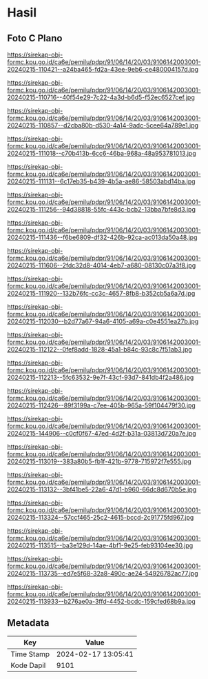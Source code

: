 # Hasil

## Foto C Plano

https://sirekap-obj-formc.kpu.go.id/ca6e/pemilu/pdpr/91/06/14/20/03/9106142003001-20240215-110421--a24ba465-fd2a-43ee-9eb6-ce480004157d.jpg

https://sirekap-obj-formc.kpu.go.id/ca6e/pemilu/pdpr/91/06/14/20/03/9106142003001-20240215-110716--40f54e29-7c22-4a3d-b6d5-f52ec6527cef.jpg

https://sirekap-obj-formc.kpu.go.id/ca6e/pemilu/pdpr/91/06/14/20/03/9106142003001-20240215-110857--d2cba80b-d530-4a14-9adc-5cee64a789e1.jpg

https://sirekap-obj-formc.kpu.go.id/ca6e/pemilu/pdpr/91/06/14/20/03/9106142003001-20240215-111018--c70b413b-6cc6-46ba-968a-48a953781013.jpg

https://sirekap-obj-formc.kpu.go.id/ca6e/pemilu/pdpr/91/06/14/20/03/9106142003001-20240215-111131--6c17eb35-b439-4b5a-ae86-58503abd14ba.jpg

https://sirekap-obj-formc.kpu.go.id/ca6e/pemilu/pdpr/91/06/14/20/03/9106142003001-20240215-111256--94d38818-55fc-443c-bcb2-13bba7bfe8d3.jpg

https://sirekap-obj-formc.kpu.go.id/ca6e/pemilu/pdpr/91/06/14/20/03/9106142003001-20240215-111436--f6be6809-df32-426b-92ca-ac013da50a48.jpg

https://sirekap-obj-formc.kpu.go.id/ca6e/pemilu/pdpr/91/06/14/20/03/9106142003001-20240215-111606--2fdc32d8-4014-4eb7-a680-08130c07a3f8.jpg

https://sirekap-obj-formc.kpu.go.id/ca6e/pemilu/pdpr/91/06/14/20/03/9106142003001-20240215-111920--132b76fc-cc3c-4657-8fb8-b352cb5a6a7d.jpg

https://sirekap-obj-formc.kpu.go.id/ca6e/pemilu/pdpr/91/06/14/20/03/9106142003001-20240215-112030--b2d77a67-94a6-4105-a69a-c0e4551ea27b.jpg

https://sirekap-obj-formc.kpu.go.id/ca6e/pemilu/pdpr/91/06/14/20/03/9106142003001-20240215-112122--0fef8add-1828-45a1-b84c-93c8c7f51ab3.jpg

https://sirekap-obj-formc.kpu.go.id/ca6e/pemilu/pdpr/91/06/14/20/03/9106142003001-20240215-112213--5fc63532-9e7f-43cf-93d7-841db4f2a486.jpg

https://sirekap-obj-formc.kpu.go.id/ca6e/pemilu/pdpr/91/06/14/20/03/9106142003001-20240215-112426--89f3199a-c7ee-405b-965a-59f104479f30.jpg

https://sirekap-obj-formc.kpu.go.id/ca6e/pemilu/pdpr/91/06/14/20/03/9106142003001-20240215-144906--c0cf0f67-47ed-4d2f-b31a-03813d720a7e.jpg

https://sirekap-obj-formc.kpu.go.id/ca6e/pemilu/pdpr/91/06/14/20/03/9106142003001-20240215-113019--383a80b5-fb1f-421b-9778-715972f7e555.jpg

https://sirekap-obj-formc.kpu.go.id/ca6e/pemilu/pdpr/91/06/14/20/03/9106142003001-20240215-113132--3bf41be5-22a6-47d1-b960-66dc8d670b5e.jpg

https://sirekap-obj-formc.kpu.go.id/ca6e/pemilu/pdpr/91/06/14/20/03/9106142003001-20240215-113324--57ccf465-25c2-4615-bccd-2c91775fd967.jpg

https://sirekap-obj-formc.kpu.go.id/ca6e/pemilu/pdpr/91/06/14/20/03/9106142003001-20240215-113515--ba3e129d-14ae-4bf1-9e25-feb93104ee30.jpg

https://sirekap-obj-formc.kpu.go.id/ca6e/pemilu/pdpr/91/06/14/20/03/9106142003001-20240215-113735--ed7e5f68-32a8-490c-ae24-54926782ac77.jpg

https://sirekap-obj-formc.kpu.go.id/ca6e/pemilu/pdpr/91/06/14/20/03/9106142003001-20240215-113933--b276ae0a-3ffd-4452-bcdc-159cfed68b9a.jpg


## Metadata

| Key        | Value               |
| ---------- | ------------------- |
| Time Stamp | 2024-02-17 13:05:41 |
| Kode Dapil | 9101                |



